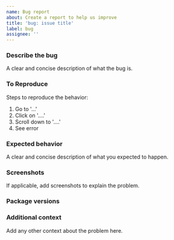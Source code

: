 ```yaml
---
name: Bug report
about: Create a report to help us improve
title: 'bug: issue title'
label: bug
assignee: ''
---
```


### Describe the bug

A clear and concise description of what the bug is.

### To Reproduce

Steps to reproduce the behavior:

1. Go to '...'
2. Click on '....'
3. Scroll down to '....'
4. See error

### Expected behavior

A clear and concise description of what you expected to happen.

### Screenshots

If applicable, add screenshots to explain the problem.

### Package versions

### Additional context

Add any other context about the problem here.
